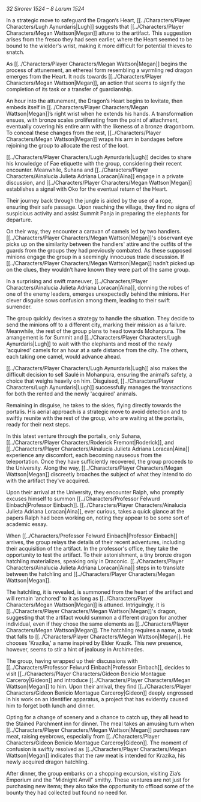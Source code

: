*32 Sirorev 1524 – 8 Larum 1524*

In a strategic move to safeguard the Dragon’s Heart, [[../Characters/Player Characters/Lugh Aynurdaris|Lugh]] suggests that [[../Characters/Player Characters/Megan Wattson|Megan]] attune to the artifact. This suggestion arises from the fresco they had seen earlier, where the Heart seemed to be bound to the wielder's wrist, making it more difficult for potential thieves to snatch.

As [[../Characters/Player Characters/Megan Wattson|Megan]] begins the process of attunement, an ethereal form resembling a wyrmling red dragon emerges from the Heart. It nods towards [[../Characters/Player Characters/Megan Wattson|Megan]], an action that seems to signify the completion of its task or a transfer of guardianship.

An hour into the attunement, the Dragon’s Heart begins to levitate, then embeds itself in [[../Characters/Player Characters/Megan Wattson|Megan]]’s right wrist when he extends his hands. A transformation ensues, with bronze scales proliferating from the point of attachment, eventually covering his entire arm with the likeness of a bronze dragonborn. To conceal these changes from the rest, [[../Characters/Player Characters/Megan Wattson|Megan]] wraps his arm in bandages before rejoining the group to allocate the rest of the loot.

[[../Characters/Player Characters/Lugh Aynurdaris|Lugh]] decides to share his knowledge of Fae etiquette with the group, considering their recent encounter. Meanwhile, Suhana and [[../Characters/Player Characters/Ainalucia Julieta Adriana Loracan|Aina]] engage in a private discussion, and [[../Characters/Player Characters/Megan Wattson|Megan]] establishes a signal with Oko for the eventual return of the Heart.

Their journey back through the jungle is aided by the use of a rope, ensuring their safe passage. Upon reaching the village, they find no signs of suspicious activity and assist Summit Panja in preparing the elephants for departure.

On their way, they encounter a caravan of camels led by two handlers. [[../Characters/Player Characters/Megan Wattson|Megan]]'s observant eye picks up on the similarity between the handlers' attire and the outfits of the guards from the groups they had previously combated. As these supposed minions engage the group in a seemingly innocuous trade discussion. If [[../Characters/Player Characters/Megan Wattson|Megan]] hadn’t picked up on the clues, they wouldn’t have known they were part of the same group.

In a surprising and swift maneuver, [[../Characters/Player Characters/Ainalucia Julieta Adriana Loracan|Aina]], donning the robes of one of the enemy leaders, emerges unexpectedly behind the minions. Her clever disguise sows confusion among them, leading to their swift surrender.

The group quickly devises a strategy to handle the situation. They decide to send the minions off to a different city, marking their mission as a failure. Meanwhile, the rest of the group plans to head towards Mohanpura. The arrangement is for Summit and [[../Characters/Player Characters/Lugh Aynurdaris|Lugh]] to wait with the elephants and most of the newly 'acquired' camels for an hour at a safe distance from the city. The others, each taking one camel, would advance ahead.

[[../Characters/Player Characters/Lugh Aynurdaris|Lugh]] also makes the difficult decision to sell Saulé in Mohanpura, ensuring the animal’s safety, a choice that weighs heavily on him. Disguised, [[../Characters/Player Characters/Lugh Aynurdaris|Lugh]] successfully manages the transactions for both the rented and the newly 'acquired' animals.

Remaining in disguise, he takes to the skies, flying directly towards the portalis. His aerial approach is a strategic move to avoid detection and to swiftly reunite with the rest of the group, who are waiting at the portalis, ready for their next steps.

In this latest venture through the portalis, only Suhana, [[../Characters/Player Characters/Roderick Fremont|Roderick]], and [[../Characters/Player Characters/Ainalucia Julieta Adriana Loracan|Aina]] experience any discomfort, each becoming nauseous from the teleportation. Once they have sufficiently recovered, the group proceeds to the University. Along the way, [[../Characters/Player Characters/Megan Wattson|Megan]] discreetly broaches the subject of what they intend to do with the artifact they've acquired.

Upon their arrival at the University, they encounter Ralph, who promptly excuses himself to summon [[../Characters/Professor Felwurd Einbach|Professor Einbach]]. [[../Characters/Player Characters/Ainalucia Julieta Adriana Loracan|Aina]], ever curious, takes a quick glance at the papers Ralph had been working on, noting they appear to be some sort of academic essay.

When [[../Characters/Professor Felwurd Einbach|Professor Einbach]] arrives, the group relays the details of their recent adventures, including their acquisition of the artifact. In the professor's office, they take the opportunity to test the artifact. To their astonishment, a tiny bronze dragon hatchling materializes, speaking only in Draconic. [[../Characters/Player Characters/Ainalucia Julieta Adriana Loracan|Aina]] steps in to translate between the hatchling and [[../Characters/Player Characters/Megan Wattson|Megan]].

The hatchling, it is revealed, is summoned from the heart of the artifact and will remain 'anchored' to it as long as [[../Characters/Player Characters/Megan Wattson|Megan]] is attuned. Intriguingly, it is [[../Characters/Player Characters/Megan Wattson|Megan]]'s dragon, suggesting that the artifact would summon a different dragon for another individual, even if they chose the same elements as [[../Characters/Player Characters/Megan Wattson|Megan]]. The hatchling requires a name, a task that falls to [[../Characters/Player Characters/Megan Wattson|Megan]]. He chooses 'Krazika,' a name inspired by Elder Krazik. This new presence, however, seems to stir a hint of jealousy in Archimedes.

The group, having wrapped up their discussions with [[../Characters/Professor Felwurd Einbach|Professor Einbach]], decides to visit [[../Characters/Player Characters/Gideon Benicio Montague Carceroy|Gideon]] and introduce [[../Characters/Player Characters/Megan Wattson|Megan]] to him. Upon their arrival, they find [[../Characters/Player Characters/Gideon Benicio Montague Carceroy|Gideon]] deeply engrossed in his work on an Identifier apparatus, a project that has evidently caused him to forget both lunch and dinner.

Opting for a change of scenery and a chance to catch up, they all head to the Stained Parchment inn for dinner. The meal takes an amusing turn when [[../Characters/Player Characters/Megan Wattson|Megan]] purchases raw meat, raising eyebrows, especially from [[../Characters/Player Characters/Gideon Benicio Montague Carceroy|Gideon]]. The moment of confusion is swiftly resolved as [[../Characters/Player Characters/Megan Wattson|Megan]] indicates that the raw meat is intended for Krazika, his newly acquired dragon hatchling.

After dinner, the group embarks on a shopping excursion, visiting Zia’s Emporium and the "Midnight Anvil" smithy. These ventures are not just for purchasing new items; they also take the opportunity to offload some of the bounty they had collected but found no need for.